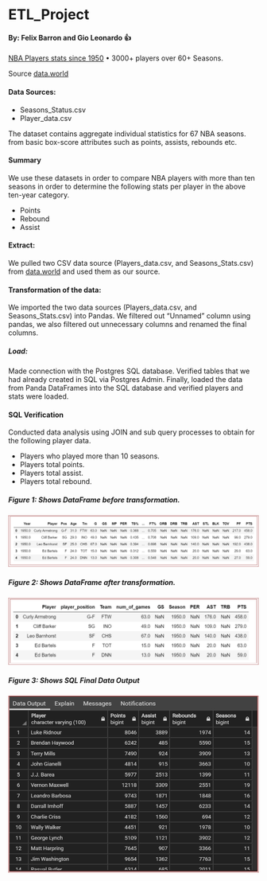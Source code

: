 # ETL_Project

#### By: Felix Barron and Gio Leonardo :+1:

[NBA Players stats since 1950](https://www.kaggle.com/drgilermo/nba-players-stats)
•	3000+ players over 60+ Seasons.

Source [data.world](http://daeta.world)

#### Data Sources:
- Seasons_Status.csv
- Player_data.csv

The dataset contains aggregate individual statistics for 67 NBA seasons. from basic box-score attributes such as points, assists, rebounds etc.

#### Summary
We use these datasets in order to compare NBA players with more than ten seasons in order to determine the following stats per player in the above ten-year category. 
- Points
- Rebound
- Assist

#### Extract: 
We pulled two CSV data source (Players_data.csv, and Seasons_Stats.csv) from [data.world](http://data.world) and used them as our source.

#### Transformation of the data:
We imported the two data sources (Players_data.csv, and Seasons_Stats.csv) into Pandas.
We filtered out “Unnamed” column using pandas, we also filtered out unnecessary columns and renamed the final columns. 

##### Load:
Made connection with the Postgres SQL database.
Verified tables that we had already created in SQL via Postgres Admin. 
Finally, loaded the data from Panda DataFrames into the SQL database and verified players and stats were loaded.
 
#### SQL Verification
Conducted data analysis using JOIN and sub query processes to obtain for the following player data.
- Players who played more than 10 seasons.
- Players total points.
- Players total assist.
- Players total rebound.


##### Figure 1: Shows DataFrame before transformation.
![Data Frame Before Transformation](resources/data_frame_before_transform.PNG)

##### Figure 2: Shows DataFrame after transformation.
![Data Frame After Transformation](resources/data_frame_after_transform.PNG)

##### Figure 3: Shows SQL Final Data Output
![SQL Data Output](resources/sql_data_output.PNG)
